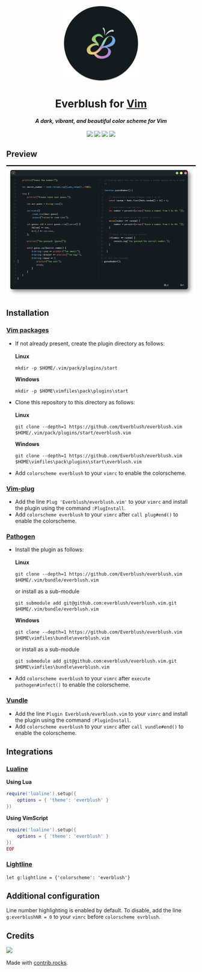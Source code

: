 <div align="center">
    <img src="https://raw.githubusercontent.com/Everblush/assets/main/logo.png" height="200px" width="200px" alt="logo" />
</div> 

<h1 align="center">Everblush for <a href="https://github.com/vim/vim">Vim</a></h1>

<h4 align="center"><i>A dark, vibrant, and beautiful color scheme for Vim</i></h4>

<p align="center">
    <a href="https://github.com/Everblush/everblush.vim/stars"><img src="https://img.shields.io/github/stars/Everblush/everblush.vim?color=e57474&labelColor=1e2528&style=for-the-badge"></a>
    <a href="https://github.com/Everblush/everblush.vim/issues"><img src="https://img.shields.io/github/issues/Everblush/everblush.vim?color=67b0e8&labelColor=1e2528&style=for-the-badge"></a>
    <a href="https://github.com/Everblush/everblush.vim/blob/main/LICENSE"><img src="https://img.shields.io/static/v1?label=license&message=MIT&color=8ccf7e&labelColor=1e2528&style=for-the-badge"></a>
    <a href="https://github.com/Everblush/everblush.vim/network/members"><img src="https://img.shields.io/github/forks/Everblush/everblush.vim?color=e5c76b&labelColor=1e2528&style=for-the-badge"></a>
</p>

## Preview

<div align="center">
    <img src="https://raw.githubusercontent.com/Everblush/assets/main/vim/img.png">
</div>

## Installation

### [Vim packages](https://vimhelp.org/repeat.txt.html#packages)
- If not already present, create the plugin directory as follows:<br><br>
    **Linux**

    ```
    mkdir -p $HOME/.vim/pack/plugins/start
    ```
    **Windows**

    ```
    mkdir -p $HOME\vimfiles\pack\plugins\start
    ```
- Clone this repository to this directory as follows:<br><br>
    **Linux**

    ```
    git clone --depth=1 https://github.com/Everblush/everblush.vim $HOME/.vim/pack/plugins/start/everblush.vim
    ```
    **Windows**

    ```
    git clone --depth=1 https://github.com/Everblush/everblush.vim $HOME\vimfiles\pack\plugins\start\everblush.vim
    ```
- Add `colorscheme everblush` to your `vimrc` to enable the colorscheme.

### [Vim-plug](https://github.com/junegunn/vim-plug)
- Add the line `Plug 'Everblush/everblush.vim'` to your `vimrc` and install the plugin using the command `:PlugInstall`.
- Add `colorscheme everblush` to your `vimrc` after `call plug#end()` to enable the colorscheme.

### [Pathogen](https://github.com/tpope/vim-pathogen)
- Install the plugin as follows:<br><br>
    **Linux**

    ```
    git clone --depth=1 https://github.com/Everblush/everblush.vim $HOME/.vim/bundle/everblush.vim
    ```
    or install as a sub-module
    ```
    git submodule add git@github.com:everblush/everblush.vim.git $HOME/.vim/bundle/everblush.vim 
    ```
    **Windows**

    ```
    git clone --depth=1 https://github.com/Everblush/everblush.vim $HOME\vimfiles\bundle\everblush.vim
    ```
    or install as a sub-module
    ```
    git submodule add git@github.com:everblush/everblush.vim.git $HOME\vimfiles\bundle\everblush.vim
    ```
- Add `colorscheme everblush` to your `vimrc` after `execute pathogen#infect()` to enable the colorscheme.

### [Vundle](https://github.com/VundleVim/Vundle.vim)
- Add the line `Plugin Everblush/everblush.vim` to your `vimrc` and install the plugin using the command `:PluginInstall`.
- Add `colorscheme everblush` to your `vimrc` after `call vundle#end()` to enable the colorscheme.

## Integrations

### [Lualine](https://github.com/nvim-lualine/lualine.nvim)

**Using Lua**
```lua
require('lualine').setup({
    options = { 'theme': 'everblush' }
})
```
**Using VimScript**
```lua << EOF
require('lualine').setup({
    options = { 'theme': 'everblush' }
})
EOF
```

### [Lightline](https://github.com/itchyny/lightline.vim)

```vim
let g:lightline = {'colorscheme': 'everblush'}
```

## Additional configuration

Line number highlighting is enabled by default. To disable, add the line `g:everblushNR = 0` to your `vimrc` before `colorscheme evrblush`.

## Credits

<a href="https://github.com/Everblush/everblush.vim/graphs/contributors">
    <img src="https://contrib.rocks/image?repo=Everblush/everblush.vim" />
</a>

Made with [contrib.rocks](https://contrib.rocks).
